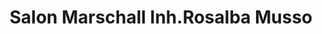 ---
title: "Salon Marschall Inh.Rosalba Musso"
url: /meckenbeuren/salon-marschall-inh-rosalba-musso/
shop: Friseur
---